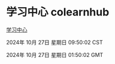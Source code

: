 # 学习中心 colearnhub
[学习中心](http://219.139.197.74:56308/colearnhub/)

2024年 10月 27日 星期日 09:50:02 CST

2024年 10月 27日 星期日 01:50:02 GMT
